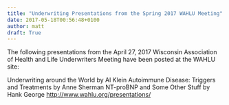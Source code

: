 ```yaml
---
title: "Underwriting Presentations from the Spring 2017 WAHLU Meeting"
date: 2017-05-18T00:56:48+0100
author: matt
draft: True
---
```

The following presentations from the April 27, 2017 Wisconsin Association of Health and Life Underwriters Meeting have been posted at the WAHLU site:

Underwriting around the World by Al Klein
Autoimmune Disease: Triggers and Treatments by Anne Sherman
NT-proBNP and Some Other Stuff by Hank George
[ http://www.wahlu.org/presentations/ ]( http://www.wahlu.org/presentations/ )
